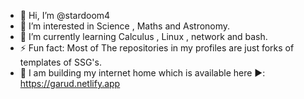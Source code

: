 - 👋 Hi, I’m @stardoom4
- 👀 I’m interested in Science , Maths and Astronomy.
- 🌱 I’m currently learning Calculus , Linux , network and bash.
- ⚡ Fun fact: Most of The repositories in my profiles are just forks of templates of SSG's.
- 🏡 I am building my internet home which is available here ▶️: https://garud.netlify.app

